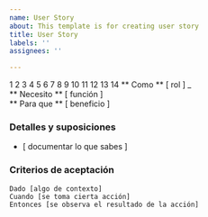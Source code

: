```yaml
---
name: User Story
about: This template is for creating user story
title: User Story
labels: ''
assignees: ''

---
```


1
2
3
4
5
6
7
8
9
10
11
12
13
14
 ** Como ** [ rol ] _   
 ** Necesito ** [ función ]   
 ** Para que ** [ beneficio ]   
   
 ### Detalles y suposiciones
 * [ documentar lo que sabes ] 
   
 ### Criterios de aceptación  
   
 ```pepinillo
Dado [algo de contexto]
Cuando [se toma cierta acción]
Entonces [se observa el resultado de la acción]
```
